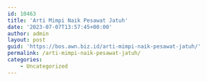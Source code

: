 ```yaml
---
id: 10463
title: 'Arti Mimpi Naik Pesawat Jatuh'
date: '2023-07-07T13:57:45+00:00'
author: admin
layout: post
guid: 'https://bos.awn.biz.id/arti-mimpi-naik-pesawat-jatuh/'
permalink: /arti-mimpi-naik-pesawat-jatuh/
categories:
    - Uncategorized
---
```


